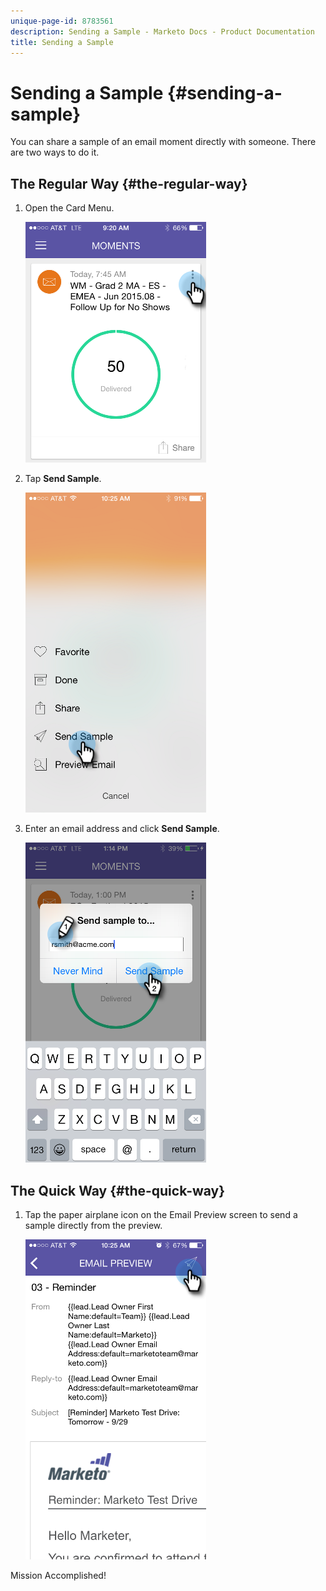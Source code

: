 ```yaml
---
unique-page-id: 8783561
description: Sending a Sample - Marketo Docs - Product Documentation
title: Sending a Sample
---
```


# Sending a Sample {#sending-a-sample}

You can share a sample of an email moment directly with someone. There are two ways to do it.

## The Regular Way {#the-regular-way}

1. Open the Card Menu.

   ![](assets/image2015-7-14-16-3a44-3a7.png)

1. Tap **Send Sample**.

   ![](assets/image2015-7-14-16-3a40-3a54.png)

1. Enter an email address and click **Send Sample**.

   ![](assets/image2015-7-14-17-3a2-3a32.png)

## The Quick Way {#the-quick-way}

1. Tap the paper airplane icon on the Email Preview screen to send a sample directly from the preview.

   ![](assets/image2015-9-25-10-3a28-3a47.png)

Mission Accomplished!
